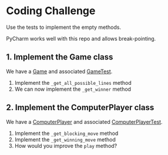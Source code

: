 # Coding Challenge

Use the tests to implement the empty methods.

PyCharm works well with this repo and allows break-pointing.

## 1. Implement the Game class

We have a [Game](/src/game.py) and associated [GameTest](/tests/game_test.py).

1. Implement the `_get_all_possible_lines` method
2. We can now implement the `_get_winner` method

## 2. Implement the ComputerPlayer class

We have a [ComputerPlayer](/src/computer_player.py) and associated [ComputerPlayerTest](/tests/computer_player_test.py).

1. Implement the `_get_blocking_move` method
2. Implement the `_get_winning_move` method
3. How would you improve the `play` method?
